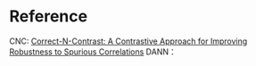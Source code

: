 # Reference

CNC: [Correct-N-Contrast: A Contrastive Approach for Improving Robustness to Spurious Correlations](https://arxiv.org/abs/2203.01517)
DANN：
